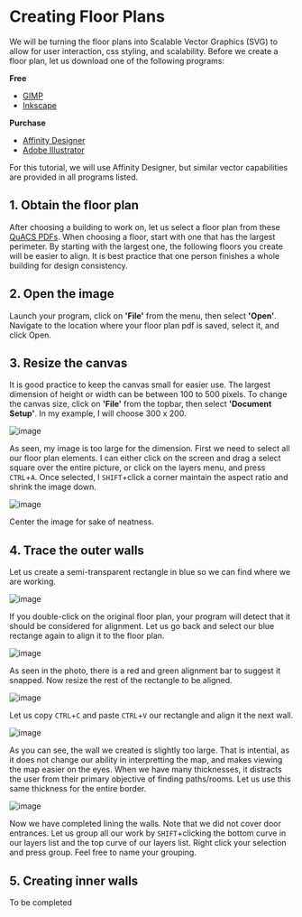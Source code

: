 # Creating Floor Plans
We will be turning the floor plans into Scalable Vector Graphics (SVG) to allow for user interaction, css styling, and scalability. Before we create a floor plan, let us download one of the following programs:

**Free**
- [GIMP](https://www.gimp.org/)
- [Inkscape](https://inkscape.org/)

**Purchase**
- [Affinity Designer](https://affinity.serif.com/en-us/designer/)
- [Adobe Illustrator](https://helpx.adobe.com/illustrator/get-started.html)

For this tutorial, we will use Affinity Designer, but similar vector capabilities are provided in all programs listed. 

## 1. Obtain the floor plan
After choosing a building to work on, let us select a floor plan from these [QuACS PDFs](https://github.com/quacs/quacs-data/tree/5330bf53a2a553acfaee0ed7d03067b707464ce4/floor_plans). When choosing a floor, start with one that has the largest perimeter. By starting with the largest one, the following floors you create will be easier to align. It is best practice that one person finishes a whole building for design consistency.

## 2. Open the image
Launch your program, click on **'File'** from the menu, then select **'Open'**. Navigate to the location where your floor plan pdf is saved, select it, and click Open.

## 3. Resize the canvas
It is good practice to keep the canvas small for easier use. The largest dimension of height or width can be between 100 to 500 pixels. To change the canvas size, click on **'File'** from the topbar, then select **'Document Setup'**. In my example, I will choose 300 x 200.

![image](https://github.com/Vacansee/app/assets/50114728/95997116-8526-4c12-83fe-aaefd0ccbd82)

As seen, my image is too large for the dimension. First we need to select all our floor plan elements. I can either click on the screen and drag a select square over the entire picture, or click on the layers menu, and press `CTRL`+`A`. Once selected, I `SHIFT`+click a corner maintain the aspect ratio and shrink the image down. 

![image](https://github.com/Vacansee/app/assets/50114728/7a9a5cd1-9126-450e-9a20-b4d0bb3bf250)

Center the image for sake of neatness.

## 4. Trace the outer walls
Let us create a semi-transparent rectangle in blue so we can find where we are working.

![image](https://github.com/Vacansee/app/assets/50114728/a6080a9c-b788-4a93-ba3d-fdab25db2f95)

If you double-click on the original floor plan, your program will detect that it should be considered for alignment. Let us go back and select our blue rectange again to align it to the floor plan.

![image](https://github.com/Vacansee/app/assets/50114728/eb697570-66a8-4913-8d7c-41977a167863)

As seen in the photo, there is a red and green alignment bar to suggest it snapped. Now resize the rest of the rectangle to be aligned. 

![image](https://github.com/Vacansee/app/assets/50114728/c18c1106-f034-4d9b-9efe-e1ba21df1da5)

Let us copy `CTRL`+`C` and paste `CTRL`+`V` our rectangle and align it the next wall.

![image](https://github.com/Vacansee/app/assets/50114728/473e5bc2-541d-4ae8-9bbe-50e91f130db0)

As you can see, the wall we created is slightly too large. That is intential, as it does not change our ability in interpretting the map, and makes viewing the map easier on the eyes. When we have many thicknesses, it distracts the user from their primary objective of finding paths/rooms. Let us use this same thickness for the entire border.

![image](https://github.com/Vacansee/app/assets/50114728/908c1d76-9f71-42ee-8271-241565eb0110)

Now we have completed lining the walls. Note that we did not cover door entrances. Let us group all our work by `SHIFT`+clicking the bottom curve in our layers list and the top curve of our layers list. Right click your selection and press group. Feel free to name your grouping.

## 5. Creating inner walls
To be completed
